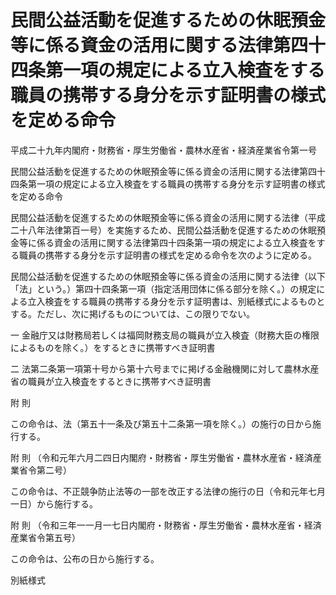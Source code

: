 # 民間公益活動を促進するための休眠預金等に係る資金の活用に関する法律第四十四条第一項の規定による立入検査をする職員の携帯する身分を示す証明書の様式を定める命令

平成二十九年内閣府・財務省・厚生労働省・農林水産省・経済産業省令第一号

民間公益活動を促進するための休眠預金等に係る資金の活用に関する法律第四十四条第一項の規定による立入検査をする職員の携帯する身分を示す証明書の様式を定める命令

民間公益活動を促進するための休眠預金等に係る資金の活用に関する法律（平成二十八年法律第百一号）を実施するため、民間公益活動を促進するための休眠預金等に係る資金の活用に関する法律第四十四条第一項の規定による立入検査をする職員の携帯する身分を示す証明書の様式を定める命令を次のように定める。

民間公益活動を促進するための休眠預金等に係る資金の活用に関する法律（以下「法」という。）第四十四条第一項（指定活用団体に係る部分を除く。）の規定による立入検査をする職員の携帯する身分を示す証明書は、別紙様式によるものとする。ただし、次に掲げるものについては、この限りでない。

一 金融庁又は財務局若しくは福岡財務支局の職員が立入検査（財務大臣の権限によるものを除く。）をするときに携帯すべき証明書

二 法第二条第一項第十号から第十六号までに掲げる金融機関に対して農林水産省の職員が立入検査をするときに携帯すべき証明書

附 則

この命令は、法（第五十一条及び第五十二条第一項を除く。）の施行の日から施行する。

附 則 （令和元年六月二四日内閣府・財務省・厚生労働省・農林水産省・経済産業省令第二号）

この命令は、不正競争防止法等の一部を改正する法律の施行の日（令和元年七月一日）から施行する。

附 則 （令和三年一一月一七日内閣府・財務省・厚生労働省・農林水産省・経済産業省令第五号）

この命令は、公布の日から施行する。

別紙様式

[](/./pict/429M60000742001_202203101555_001.pdf)
